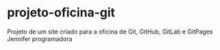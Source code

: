# projeto-oficina-git
 Projeto de um site criado para a oficina de Git, GitHub, GitLab e GitPages
Jennifer programadora
